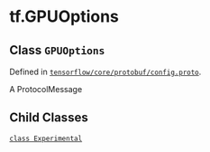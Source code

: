 <div itemscope itemtype="http://developers.google.com/ReferenceObject">
<meta itemprop="name" content="tf.GPUOptions" />
<meta itemprop="property" content="Experimental"/>
</div>

# tf.GPUOptions

## Class `GPUOptions`





Defined in [`tensorflow/core/protobuf/config.proto`](https://www.tensorflow.org/code/tensorflow/core/protobuf/config.proto).

A ProtocolMessage

## Child Classes
[`class Experimental`](../tf/GPUOptions/Experimental.md)

